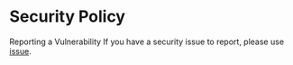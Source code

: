 # Security Policy
Reporting a Vulnerability
If you have a security issue to report, please use [issue](https://github.com/connectshark/exchange-rate/issues/new).